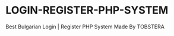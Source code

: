 # LOGIN-REGISTER-PHP-SYSTEM
Best Bulgarian Login | Register PHP System Made By TOBSTERA <TARIK MUSTAFA>
